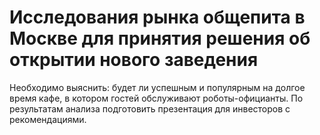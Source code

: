 # Исследования рынка общепита в Москве для принятия решения об открытии нового заведения

Необходимо выяснить: будет ли успешным и популярным на долгое время кафе, в котором гостей обслуживают роботы-официанты. По результатам анализа подготовить презентация для инвесторов с рекомендациями.
